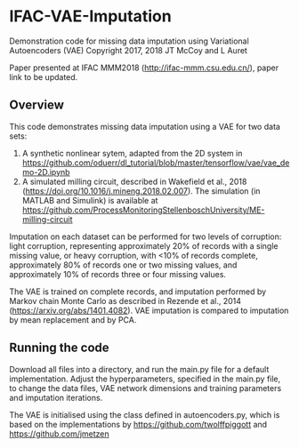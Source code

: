 # IFAC-VAE-Imputation
Demonstration code for missing data imputation using Variational Autoencoders (VAE)
Copyright 2017, 2018 JT McCoy and L Auret

Paper presented at IFAC MMM2018 (http://ifac-mmm.csu.edu.cn/), paper link to be updated.

## Overview
This code demonstrates missing data imputation using a VAE for two data sets:
1. A synthetic nonlinear sytem, adapted from the 2D system in https://github.com/oduerr/dl_tutorial/blob/master/tensorflow/vae/vae_demo-2D.ipynb
2. A simulated milling circuit, described in Wakefield et al., 2018 (https://doi.org/10.1016/j.mineng.2018.02.007). The simulation (in MATLAB and Simulink) is available at https://github.com/ProcessMonitoringStellenboschUniversity/ME-milling-circuit

Imputation on each dataset can be performed for two levels of corruption: light corruption, representing approximately 20% of records with a single missing value, or heavy corruption, with <10% of records complete, approximately 80% of records one or two missing values, and approximately 10% of records three or four missing values.

The VAE is trained on complete records, and imputation performed by Markov chain Monte Carlo as described in Rezende et al., 2014 (https://arxiv.org/abs/1401.4082). VAE imputation is compared to imputation by mean replacement and by PCA.

## Running the code
Download all files into a directory, and run the main.py file for a default implementation. Adjust the hyperparameters, specified in the main.py file, to change the data files, VAE network dimensions and training parameters and imputation iterations.

The VAE is initialised using the class defined in autoencoders.py, which is based on the implementations by https://github.com/twolffpiggott and https://github.com/jmetzen
